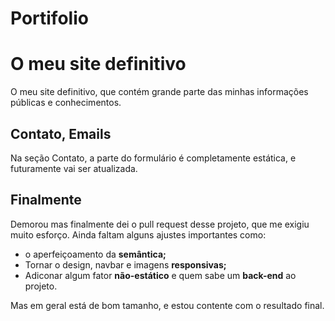 # Portifolio
<h1>O meu site definitivo</h1>
O meu site definitivo, que contém grande parte das minhas informações públicas e conhecimentos.


<h2>Contato, Emails</h2>
Na seção Contato, a parte do formulário é completamente estática, e futuramente vai ser atualizada.

<h2> Finalmente </h2>
Demorou mas finalmente dei o pull request desse projeto, que me exigiu muito esforço.
Ainda faltam alguns ajustes importantes como:
<ul>
  <li>o aperfeiçoamento da <strong>semântica;</strong></li>
  <li>Tornar o design, navbar e imagens <strong>responsivas;</strong></li>
  <li>Adiconar algum fator <strong>não-estático</strong> e quem sabe um <strong>back-end</strong> ao projeto.</li>
</ul>
Mas em geral está de bom tamanho, e estou contente com o resultado final.
